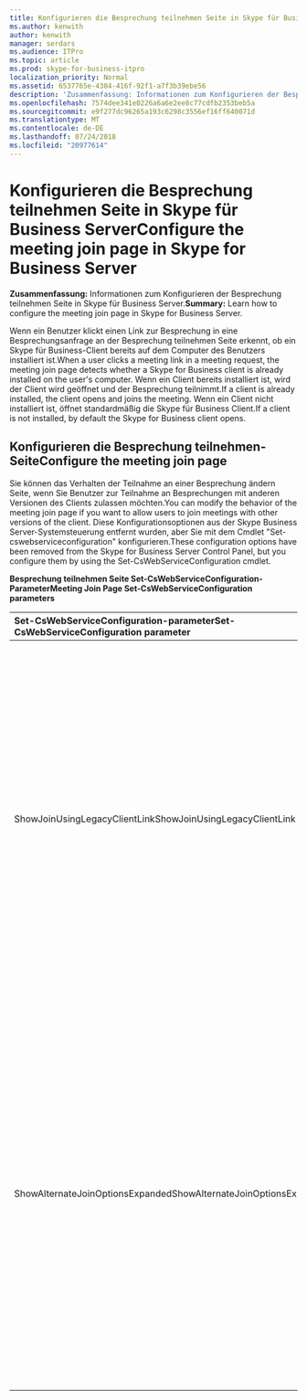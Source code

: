```yaml
---
title: Konfigurieren die Besprechung teilnehmen Seite in Skype für Business Server
ms.author: kenwith
author: kenwith
manager: serdars
ms.audience: ITPro
ms.topic: article
ms.prod: skype-for-business-itpro
localization_priority: Normal
ms.assetid: 6537765e-4384-416f-92f1-a7f3b39ebe56
description: 'Zusammenfassung: Informationen zum Konfigurieren der Besprechung teilnehmen Seite in Skype für Business Server.'
ms.openlocfilehash: 7574dee341e0226a6a6e2ee8c77cdfb2353beb5a
ms.sourcegitcommit: e9f277dc96265a193c6298c3556ef16ff640071d
ms.translationtype: MT
ms.contentlocale: de-DE
ms.lasthandoff: 07/24/2018
ms.locfileid: "20977614"
---
```

# <a name="configure-the-meeting-join-page-in-skype-for-business-server"></a><span data-ttu-id="922ad-103">Konfigurieren die Besprechung teilnehmen Seite in Skype für Business Server</span><span class="sxs-lookup"><span data-stu-id="922ad-103">Configure the meeting join page in Skype for Business Server</span></span>
 
<span data-ttu-id="922ad-104">**Zusammenfassung:** Informationen zum Konfigurieren der Besprechung teilnehmen Seite in Skype für Business Server.</span><span class="sxs-lookup"><span data-stu-id="922ad-104">**Summary:** Learn how to configure the meeting join page in Skype for Business Server.</span></span>
  
<span data-ttu-id="922ad-105">Wenn ein Benutzer klickt einen Link zur Besprechung in eine Besprechungsanfrage an der Besprechung teilnehmen Seite erkennt, ob ein Skype für Business-Client bereits auf dem Computer des Benutzers installiert ist.</span><span class="sxs-lookup"><span data-stu-id="922ad-105">When a user clicks a meeting link in a meeting request, the meeting join page detects whether a Skype for Business client is already installed on the user's computer.</span></span> <span data-ttu-id="922ad-106">Wenn ein Client bereits installiert ist, wird der Client wird geöffnet und der Besprechung teilnimmt.</span><span class="sxs-lookup"><span data-stu-id="922ad-106">If a client is already installed, the client opens and joins the meeting.</span></span> <span data-ttu-id="922ad-107">Wenn ein Client nicht installiert ist, öffnet standardmäßig die Skype für Business Client.</span><span class="sxs-lookup"><span data-stu-id="922ad-107">If a client is not installed, by default the Skype for Business client opens.</span></span> 
  
## <a name="configure-the-meeting-join-page"></a><span data-ttu-id="922ad-108">Konfigurieren die Besprechung teilnehmen-Seite</span><span class="sxs-lookup"><span data-stu-id="922ad-108">Configure the meeting join page</span></span>

<span data-ttu-id="922ad-109">Sie können das Verhalten der Teilnahme an einer Besprechung ändern Seite, wenn Sie Benutzer zur Teilnahme an Besprechungen mit anderen Versionen des Clients zulassen möchten.</span><span class="sxs-lookup"><span data-stu-id="922ad-109">You can modify the behavior of the meeting join page if you want to allow users to join meetings with other versions of the client.</span></span> <span data-ttu-id="922ad-110">Diese Konfigurationsoptionen aus der Skype Business Server-Systemsteuerung entfernt wurden, aber Sie mit dem Cmdlet "Set-cswebserviceconfiguration" konfigurieren.</span><span class="sxs-lookup"><span data-stu-id="922ad-110">These configuration options have been removed from the Skype for Business Server Control Panel, but you configure them by using the Set-CsWebServiceConfiguration cmdlet.</span></span>
  
<span data-ttu-id="922ad-111">**Besprechung teilnehmen Seite Set-CsWebServiceConfiguration-Parameter**</span><span class="sxs-lookup"><span data-stu-id="922ad-111">**Meeting Join Page Set-CsWebServiceConfiguration parameters**</span></span>

|<span data-ttu-id="922ad-112">**Set-CsWebServiceConfiguration-parameter**</span><span class="sxs-lookup"><span data-stu-id="922ad-112">**Set-CsWebServiceConfiguration parameter**</span></span>|<span data-ttu-id="922ad-113">**Beschreibung**</span><span class="sxs-lookup"><span data-stu-id="922ad-113">**Description**</span></span>|
|:-----|:-----|
|<span data-ttu-id="922ad-114">ShowJoinUsingLegacyClientLink</span><span class="sxs-lookup"><span data-stu-id="922ad-114">ShowJoinUsingLegacyClientLink</span></span>  <br/> |<span data-ttu-id="922ad-115">Dieser Parameter ist für die Verwendung mit der lokalen Version von Skype für Business Server veraltet.</span><span class="sxs-lookup"><span data-stu-id="922ad-115">This parameter has been deprecated for use with the on-premises version of Skype for Business Server.</span></span>  <br/> <span data-ttu-id="922ad-116">Bei auf True festgelegt, teilnehmen an einer Besprechung mithilfe einer anderen Clientanwendung als Benutzer Skype für Unternehmen Teilnahme an der Besprechung mithilfe ihrer aktuellen Clientanwendung Gelegenheit sein wird.</span><span class="sxs-lookup"><span data-stu-id="922ad-116">If set to True, users joining a meeting by using a client application other than Skype for Business will be given the opportunity to join the meeting by using their current client application.</span></span> <span data-ttu-id="922ad-117">Der Standardwert ist "False".</span><span class="sxs-lookup"><span data-stu-id="922ad-117">The default value is False.</span></span>  <br/> |
|<span data-ttu-id="922ad-118">ShowAlternateJoinOptionsExpanded</span><span class="sxs-lookup"><span data-stu-id="922ad-118">ShowAlternateJoinOptionsExpanded</span></span>  <br/> |<span data-ttu-id="922ad-119">Dieser Parameter ist für die Verwendung mit der lokalen Version von Skype für Business Server veraltet.</span><span class="sxs-lookup"><span data-stu-id="922ad-119">This parameter has been deprecated for use with the on-premises version of Skype for Business Server.</span></span>  <br/>  <span data-ttu-id="922ad-120">Wenn Sie True festlegen, alternative Optionen für die Teilnahme an einer Konferenz online automatisch erweitert und anschließend den Benutzern angezeigt werden.</span><span class="sxs-lookup"><span data-stu-id="922ad-120">If set to True, alternate options for joining an online conference are automatically expanded and shown to users.</span></span> <span data-ttu-id="922ad-121">Wenn auf False (Standardwert) gesetzt, diese Optionen zur Verfügung, aber der Benutzer die Liste der Optionen für sich selbst anzuzeigen muss.</span><span class="sxs-lookup"><span data-stu-id="922ad-121">If set to False (the default value), these options will be available, but the user will have to display the list of options for themselves.</span></span>  <br/> |
   

